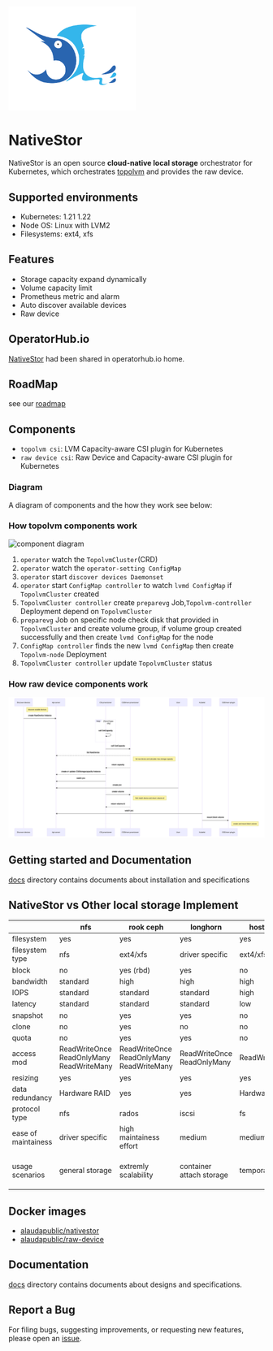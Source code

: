 <img alt="NativeStor" src="./docs/logo.svg" width="250"/>  

NativeStor
========

NativeStor is an open source **cloud-native local storage** orchestrator for Kubernetes, which orchestrates [topolvm](https://github.com/topolvm/topolvm) and provides the raw device.

Supported environments
----------------------
- Kubernetes: 1.21 1.22
- Node OS: Linux with LVM2
- Filesystems: ext4, xfs

Features
--------

- Storage capacity expand dynamically
- Volume capacity limit
- Prometheus metric and alarm
- Auto discover available devices
- Raw device

OperatorHub.io
--------
[NativeStor](https://operatorhub.io/operator/topolvm-operator) had been shared in operatorhub.io home.  

RoadMap
-------
see our [roadmap](./ROADMAP.md)

Components
-------
- `topolvm csi`: LVM Capacity-aware CSI plugin for Kubernetes
- `raw device csi`: Raw Device and Capacity-aware CSI plugin for Kubernetes


### Diagram

A diagram of components and the how they work see below:
### How topolvm components work
![component diagram](./diagram.svg)

1. `operator` watch the `TopolvmCluster`(CRD) 
2. `operator` watch the `operator-setting ConfigMap`
3. `operator` start `discover devices Daemonset`
4. `operator` start  `ConfigMap controller` to watch `lvmd ConfigMap` if `TopolvmCluster` created
5. `TopolvmCluster controller` create `preparevg` Job,`Topolvm-controller` Deployment depend on `TopolvmCluster`
6. `preparevg` Job on specific node check disk that provided in `TopolvmCluster` and create volume group, if volume group created successfully and then create `lvmd ConfigMap` for the node
7. `ConfigMap controller` finds the new `lvmd ConfigMap` then create `Topolvm-node` Deployment
8. `TopolvmCluster controller` update `TopolvmCluster` status

### How raw device components work
![component diagram](./raw-devie.svg)



Getting started and Documentation
---------------
[docs](docs/) directory contains documents about installation and specifications


NativeStor vs Other local storage Implement
-------------


|            |         nfs                          |     rook ceph              |           longhorn   |  host path       |  topolvm
| ---------- | ------------------------------|-----------------|-----------------------------------------|----|------------------------|
| filesystem        | yes            | yes                                        | yes                           | yes         | yes
| filesystem type   | nfs       | ext4/xfs                                      | driver specific                 | ext4/xfs        | ext4/xfs                                      |
| block             | no                | yes (rbd)                             | yes                              | no      | yes                                                   |
| bandwidth         | standard    | high                                       | high                               | high      |high                                                     |
| IOPS              |   standard       | standard                             | standard                            | high        | high                                                   |
| latency       | standard      | standard                                       | standard                           | low      | low                                                  |
| snapshot       | no               | yes                              | yes                                       | no          | no                                      |
| clone       | no                   | yes                       | no                                               | no         | no                                           |
| quota       | no                | yes                                      | yes                                    | no      | yes                                                 |
| access mod | ReadWriteOnce ReadOnlyMany ReadWriteMany| ReadWriteOnce ReadOnlyMany ReadWriteMany|  ReadWriteOnce ReadOnlyMany |  ReadWriteOnce|  ReadWriteOnce ReadWriteOncePod
| resizing       | yes            | yes                                       | yes                            | yes          |yes                                               |
|data redundancy |Hardware RAID  | yes | yes| Hardware RAID| Hardware RAID
|protocol type | nfs | rados| iscsi | fs | lvm
|ease of maintainess| driver specific|  high maintainess effort| medium|  medium | ops-free
|usage scenarios| general storage| extremly scalability| container attach storage|     temporary data       |   high performance block device for cloudnative applications

Docker images
------------

- [alaudapublic/nativestor](https://hub.docker.com/r/alaudapublic/nativestor)
- [alaudapublic/raw-device](https://hub.docker.com/r/alaudapublic/raw-device)

Documentation
-------------

[docs](docs/) directory contains documents about designs and specifications.

Report a Bug
----------
For filing bugs, suggesting improvements, or requesting new features, please open an [issue](https://github.com/alauda/nativestor/issues).





